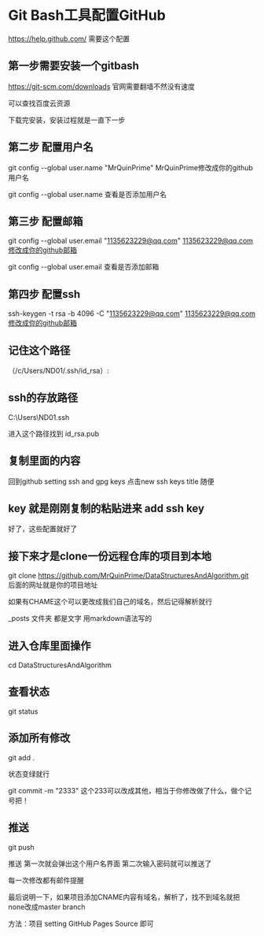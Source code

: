 # Git Bash工具配置GitHub

https://help.github.com/          需要这个配置

## 第一步需要安装一个gitbash

https://git-scm.com/downloads     官网需要翻墙不然没有速度

可以查找百度云资源

下载完安装，安装过程就是一直下一步



## 第二步 配置用户名

git config --global user.name "MrQuinPrime"      MrQuinPrime修改成你的github用户名

git config --global user.name     查看是否添加用户名



## 第三步 配置邮箱

git config --global user.email "1135623229@qq.com"     1135623229@qq.com修改成你的github邮箱

git config --global user.email     查看是否添加邮箱



## 第四步 配置ssh

ssh-keygen -t rsa -b 4096 -C "1135623229@qq.com"     1135623229@qq.com修改成你的github邮箱



## 记住这个路径

（/c/Users/ND01/.ssh/id_rsa）:



## ssh的存放路径 

C:\Users\ND01\.ssh

进入这个路径找到  id_rsa.pub

## **复制里面的内容**

回到github setting ssh and gpg keys 点击new ssh keys title 随便

## **key 就是刚刚复制的粘贴进来 add ssh key**



好了，这些配置就好了



## 接下来才是clone一份远程仓库的项目到本地

git clone https://github.com/MrQuinPrime/DataStructuresAndAlgorithm.git      后面的网址就是你的项目地址

如果有CHAME这个可以更改成我们自己的域名，然后记得解析就行

_posts 文件夹 都是文字 用markdown语法写的

## 进入仓库里面操作

cd DataStructuresAndAlgorithm    

## 查看状态

git status   

## 添加所有修改

git add .

状态变绿就行

git commit -m "2333"   这个233可以改成其他，相当于你修改做了什么，做个记号把！

## 推送

git push 

推送 第一次就会弹出这个用户名界面 第二次输入密码就可以推送了

每一次修改都有邮件提醒



最后说明一下，如果项目添加CNAME内容有域名，解析了，找不到域名就把none改成master branch

方法：项目 setting GitHub Pages     Source   即可